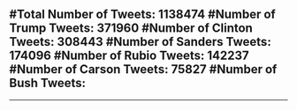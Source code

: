 #Total Number of Tweets: 1138474 
#Number of Trump Tweets: 371960
#Number of Clinton Tweets: 308443
#Number of Sanders Tweets: 174096
#Number of Rubio Tweets: 142237
#Number of Carson Tweets: 75827
#Number of Bush Tweets: 
---
---
